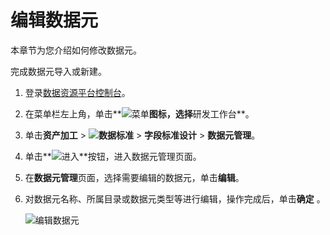 # 编辑数据元

本章节为您介绍如何修改数据元。

完成数据元导入或新建。

1.  登录[数据资源平台控制台](https://dataq.console.aliyun.com)。

2.  在菜单栏左上角，单击**![菜单](https://static-aliyun-doc.oss-accelerate.aliyuncs.com/assets/img/zh-CN/6504337061/p188771.png)**图标，选择**研发工作台**。

3.  单击**资产加工** \> **![数据标准](https://static-aliyun-doc.oss-accelerate.aliyuncs.com/assets/img/zh-CN/6358100161/p208862.png)** \> **字段标准设计** \> **数据元管理**。

4.  单击**![进入](https://static-aliyun-doc.oss-accelerate.aliyuncs.com/assets/img/zh-CN/6504337061/p188815.png)**按钮，进入数据元管理页面。

5.  在**数据元管理**页面，选择需要编辑的数据元，单击**编辑**。

6.  对数据元名称、所属目录或数据元类型等进行编辑，操作完成后，单击**确定** 。

    ![编辑数据元](https://static-aliyun-doc.oss-accelerate.aliyuncs.com/assets/img/zh-CN/1666160161/p212849.png)


